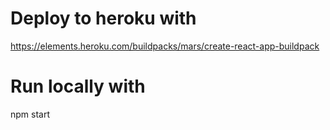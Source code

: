 # Deploy to heroku with
https://elements.heroku.com/buildpacks/mars/create-react-app-buildpack
# Run locally with
npm start
